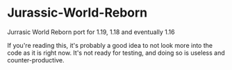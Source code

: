 # Jurassic-World-Reborn
Jurrasic World Reborn port for 1.19, 1.18 and eventually 1.16

If you're reading this, it's probably a good idea to not look more into the code as it is right now. It's not ready for testing, and doing so is useless and counter-productive.
